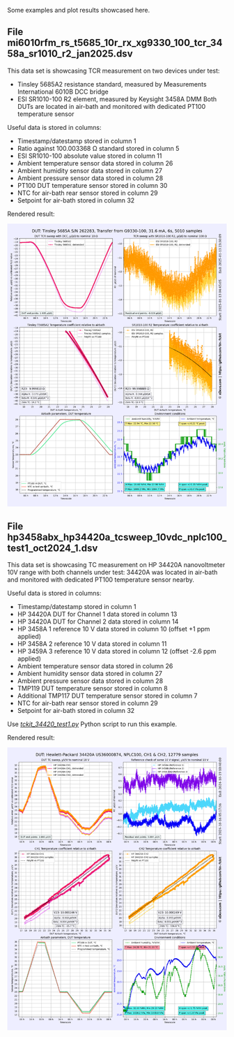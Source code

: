 Some examples and plot results showcased here.

File mi6010rfm_rs_t5685_10r_rx_xg9330_100_tcr_3458a_sr1010_r2_jan2025.dsv
---

This data set is showcasing TCR measurement on two devices under test:
* Tinsley 5685A2 resistance standard, measured by Measurements International 6010B DCC bridge
* ESI SR1010-100 R2 element, measured by Keysight 3458A DMM
Both DUTs are located in air-bath and monitored with dedicated PT100 temperature sensor

Useful data is stored in columns:
* Timestamp/datestamp stored in column 1
* Ratio against 100.003368 Ω standard stored in column 5
* ESI SR1010-100 absolute value stored in column 11
* Ambient temperature sensor data stored in column 26
* Ambient humidity sensor data stored in column 27
* Ambient pressure sensor data stored in column 28
* PT100 DUT temperature sensor stored in column 30
* NTC for air-bath rear sensor stored in column 29
* Setpoint for air-bath stored in column 32

Rendered result:

![TC measurement example for Tinsley 5685A2](mi6010rfm_rs_t5685_10r_rx_xg9330_100_tcr_3458a_sr1010_r2_jan2025_1.png)

File hp3458abx_hp34420a_tcsweep_10vdc_nplc100_test1_oct2024_1.dsv
---


This data set is showcasing TC measurement on HP 34420A nanovoltmeter 10V range with both channels under test:
34420A was located in air-bath and monitored with dedicated PT100 temperature sensor nearby.

Useful data is stored in columns:

* Timestamp/datestamp stored in column 1
* HP 34420A DUT for Channel 1 data stored in column 13
* HP 34420A DUT for Channel 2 data stored in column 14
* HP 3458A 1 reference 10 V data stored in column 10 (offset +1 ppm applied)
* HP 3458A 2 reference 10 V data stored in column 11
* HP 3459A 3 reference 10 V data stored in column 12 (offset -2.6 ppm applied)
* Ambient temperature sensor data stored in column 26
* Ambient humidity sensor data stored in column 27
* Ambient pressure sensor data stored in column 28
* TMP119 DUT temperature sensor stored in column 8
* Additional TMP117 DUT temperature sensor stored in column 7
* NTC for air-bath rear sensor stored in column 29
* Setpoint for air-bath stored in column 32

Use [*tckit_34420_test1.py*](tckit_34420_test1.py) Python script to run this example.

Rendered result:

![34420A TC example](hp3458abx_hp34420a_tcsweep_10vdc_nplc100_test1_oct2024_1.png)
